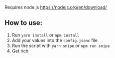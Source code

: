 Requires node.js https://nodejs.org/en/download/

## How to use:

1. Run `yarn install` or `npm install`
1. Add your values into the `config.jsonc` file
1. Run the script with `yarn snipe` or `npm run snipe`
1. Get rich